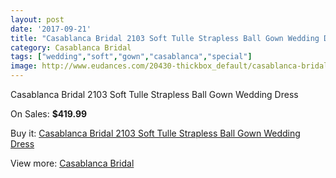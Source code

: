```yaml
---
layout: post
date: '2017-09-21'
title: "Casablanca Bridal 2103 Soft Tulle Strapless Ball Gown Wedding Dress"
category: Casablanca Bridal
tags: ["wedding","soft","gown","casablanca","special"]
image: http://www.eudances.com/20430-thickbox_default/casablanca-bridal-2103-soft-tulle-strapless-ball-gown-wedding-dress.jpg
---
```

Casablanca Bridal 2103 Soft Tulle Strapless Ball Gown Wedding Dress

On Sales: **$419.99**
<a href="https://www.eudances.com/en/casablanca-bridal/6132-casablanca-bridal-2103-soft-tulle-strapless-ball-gown-wedding-dress.html"><amp-img layout="responsive" width="600" height="600" src="//www.eudances.com/20430-thickbox_default/casablanca-bridal-2103-soft-tulle-strapless-ball-gown-wedding-dress.jpg" alt="Casablanca Bridal 2103 Soft Tulle Strapless Ball Gown Wedding Dress 0" /></a>
<a href="https://www.eudances.com/en/casablanca-bridal/6132-casablanca-bridal-2103-soft-tulle-strapless-ball-gown-wedding-dress.html"><amp-img layout="responsive" width="600" height="600" src="//www.eudances.com/20432-thickbox_default/casablanca-bridal-2103-soft-tulle-strapless-ball-gown-wedding-dress.jpg" alt="Casablanca Bridal 2103 Soft Tulle Strapless Ball Gown Wedding Dress 1" /></a>
<a href="https://www.eudances.com/en/casablanca-bridal/6132-casablanca-bridal-2103-soft-tulle-strapless-ball-gown-wedding-dress.html"><amp-img layout="responsive" width="600" height="600" src="//www.eudances.com/20431-thickbox_default/casablanca-bridal-2103-soft-tulle-strapless-ball-gown-wedding-dress.jpg" alt="Casablanca Bridal 2103 Soft Tulle Strapless Ball Gown Wedding Dress 2" /></a>

Buy it: [Casablanca Bridal 2103 Soft Tulle Strapless Ball Gown Wedding Dress](https://www.eudances.com/en/casablanca-bridal/6132-casablanca-bridal-2103-soft-tulle-strapless-ball-gown-wedding-dress.html "Casablanca Bridal 2103 Soft Tulle Strapless Ball Gown Wedding Dress")

View more: [Casablanca Bridal](https://www.eudances.com/en/4-casablanca-bridal "Casablanca Bridal")